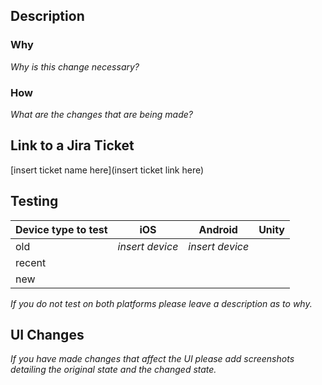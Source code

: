 ## Description

### Why
_Why is this change necessary?_
### How
_What are the changes that are being made?_

## Link to a Jira Ticket
[insert ticket name here](insert ticket link here)

## Testing

| Device type to test | iOS | Android | Unity
|---------------------|-----|---------| --------|
| old | _insert device_ | _insert device_ | |
| recent | | | |
| new | | | |

 _If you do not test on both platforms please leave a description as to why._

## UI Changes
 _If you have made changes that affect the UI please add screenshots detailing the original state and the changed state._